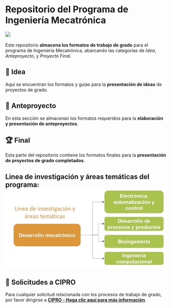 # Repositorio del Programa de Ingeniería Mecatrónica
<img src="./Logos/logo.jpg" height="500">



Este repositorio **almacena los formatos de trabajo de grado** para el programa de Ingeniería Mecatrónica, abarcando las categorías de *Idea*, *Anteproyecto*, y *Proyecto Final*.

## 📝 Idea

Aquí se encuentran los formatos y guías para la **presentación de ideas** de proyectos de grado.

## 📄 Anteproyecto

En esta sección se almacenan los formatos requeridos para la **elaboración y presentación de anteproyectos**.

## 🏆 Final

Esta parte del repositorio contiene los formatos finales para la **presentación de proyectos de grado completados**.
## Linea de investigación y áreas temáticas del programa: ![Logo](./Logos/Linea.png)

## 📢 Solicitudes a CIPRO

Para cualquier solicitud relacionada con los procesos de trabajo de grado, por favor dirigirse a [**CIPRO - Haga clic aquí para más información**](https://forms.gle/gT6W2tXAkv47Y1SP6).

